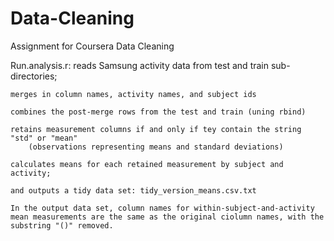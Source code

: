 Data-Cleaning
=============

Assignment for Coursera Data Cleaning

Run.analysis.r:
	reads Samsung activity data from test and train sub-directories;
	
	merges in column names, activity names, and subject ids

	combines the post-merge rows from the test and train (uning rbind)
 
	retains measurement columns if and only if tey contain the string "std" or "mean"
		(observations representing means and standard deviations)

	calculates means for each retained measurement by subject and activity;

	and outputs a tidy data set: tidy_version_means.csv.txt

	In the output data set, column names for within-subject-and-activity mean measurements are the same as the original ciolumn names, with the substring "()" removed.
	


